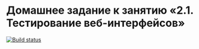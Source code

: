 # Домашнее задание к занятию «2.1. Тестирование веб-интерфейсов»
[![Build status](https://ci.appveyor.com/api/projects/status/ogsliv071wchcn6k?svg=true)](https://ci.appveyor.com/project/YaroslavM87/aqa-hw3)
